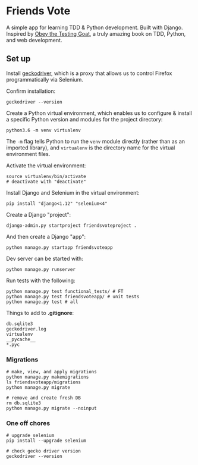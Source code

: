 # Friends Vote

A simple app for learning TDD & Python development. Built with Django. Inspired by [Obey the Testing Goat](http://www.obeythetestinggoat.com/), a truly amazing book on TDD, Python, and web development.

## Set up

Install [geckodriver](https://github.com/mozilla/geckodriver/releases), which is a proxy that allows us to control Firefox programmatically via Selenium.

Confirm installation:

```
geckodriver --version
```

Create a Python virtual environment, which enables us to configure & install a specific Python version and modules for the project directory:

```
python3.6 -m venv virtualenv
```

The `-m` flag tells Python to run the `venv` module directly (rather than as an imported library), and `virtualenv` is the directory name for the virtual environment files.

Activate the virtual environment:

```
source virtualenv/bin/activate
# deactivate with "deactivate"
```

Install Django and Selenium in the virtual environment:

```
pip install "django<1.12" "selenium<4"
```

Create a Django "project":

```
django-admin.py startproject friendsvoteproject .
```

And then create a Django "app":

```
python manage.py startapp friendsvoteapp
```

Dev server can be started with:

```
python manage.py runserver
```

Run tests with the following:

```
python manage.py test functional_tests/ # FT
python manage.py test friendsvoteapp/ # unit tests
python manage.py test # all
```

Things to add to **.gitignore**:

```
db.sqlite3
geckodriver.log
virtualenv
__pycache__
*.pyc
```

### Migrations

```
# make, view, and apply migrations
python manage.py makemigrations
ls friendsvoteapp/migrations
python manage.py migrate

# remove and create fresh DB
rm db.sqlite3
python manage.py migrate --noinput
```


### One off chores

```
# upgrade selenium
pip install --upgrade selenium

# check gecko driver version
geckodriver --version
```
